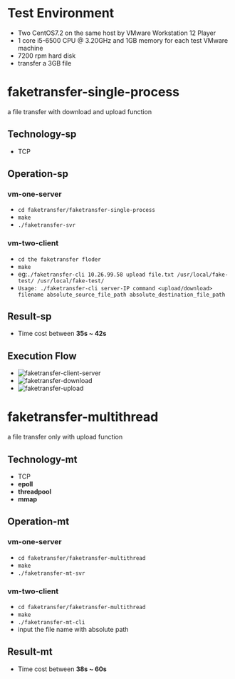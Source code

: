 # Test Environment
* Two CentOS7.2 on the same host by VMware Workstation 12 Player
* 1 core i5-6500 CPU @ 3.20GHz and 1GB memory for each test VMware machine
* 7200 rpm hard disk
* transfer a 3GB file

# faketransfer-single-process
a file transfer with download and upload function

## Technology-sp
* TCP

## Operation-sp
### vm-one-server
* `cd faketransfer/faketransfer-single-process`
* `make`
* `./faketransfer-svr`

### vm-two-client
* `cd the faketransfer floder`
* `make`
* eg:`./faketransfer-cli 10.26.99.58 upload file.txt /usr/local/fake-test/ /usr/local/fake-test/`
* `Usage: ./faketransfer-cli server-IP command <upload/download> filename absolute_source_file_path absolute_destination_file_path`

## Result-sp
* Time cost between **35s ~ 42s**

## Execution Flow
* ![faketransfer-client-server](http://img-10063943.cos.myqcloud.com/faketransfer-client-server.png)
* ![faketransfer-download](http://img-10063943.cos.myqcloud.com/faketransfer-download.png)
* ![faketransfer-upload](http://img-10063943.cos.myqcloud.com/faketransfer-upload.png)

# faketransfer-multithread
a file transfer only with upload function

## Technology-mt
* TCP
* **epoll**
* **threadpool**
* **mmap**

## Operation-mt
### vm-one-server
* `cd faketransfer/faketransfer-multithread`
* `make`
* `./faketransfer-mt-svr`

### vm-two-client
* `cd faketransfer/faketransfer-multithread`
* `make`
* `./faketransfer-mt-cli`
* input the file name with absolute path

## Result-mt
* Time cost between **38s ~ 60s**
